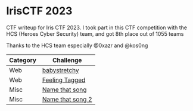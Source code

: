 # IrisCTF 2023
CTF writeup for Iris CTF 2023. I took part in this CTF competition with the HCS (Heroes Cyber ​​Security) team, and got 8th place out of 1055 teams

Thanks to the HCS team especially @0xazr and @kos0ng

| Category | Challenge
| --- | --- |
| Web | [babystretchy](/IrisCTF%202023/babystrechy)
| Web | [Feeling Tagged](/IrisCTF%202023/Feeling%20Tagged/)
| Misc | [Name that song](/IrisCTF%202023/Name%20that%20song/)
| Misc | [Name that song 2](/IrisCTF%202023/Name%20that%20song%202/)